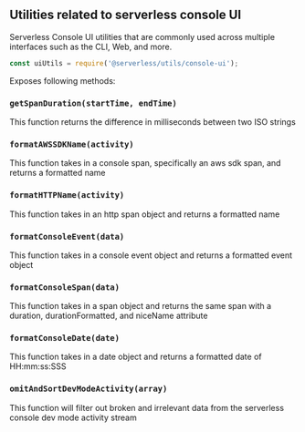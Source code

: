 ## Utilities related to serverless console UI

Serverless Console UI utilities that are commonly used across multiple interfaces such as the CLI, Web, and more.

```javascript
const uiUtils = require('@serverless/utils/console-ui');
```

Exposes following methods:

### `getSpanDuration(startTime, endTime)`

This function returns the difference in milliseconds between two ISO strings

### `formatAWSSDKName(activity)`

This function takes in a console span, specifically an aws sdk span, and returns a formatted name

### `formatHTTPName(activity)`

This function takes in an http span object and returns a formatted name

### `formatConsoleEvent(data)`

This function takes in a console event object and returns a formatted event object

### `formatConsoleSpan(data)`

This function takes in a span object and returns the same span with a duration, durationFormatted, and niceName attribute

### `formatConsoleDate(date)`

This function takes in a date object and returns a formatted date of HH:mm:ss:SSS

### `omitAndSortDevModeActivity(array)`

This function will filter out broken and irrelevant data from the serverless console dev mode activity stream
